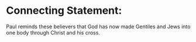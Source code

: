 # Connecting Statement:

Paul reminds these believers that God has now made Gentiles and Jews into one body through Christ and his cross.